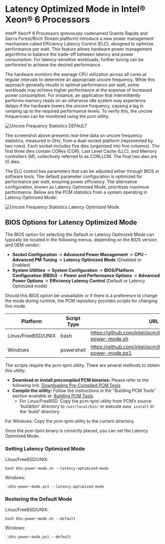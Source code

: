 # Latency Optimized Mode in Intel® Xeon® 6 Processors

Intel® Xeon® 6 Processors (previously codenamed Granite Rapids and Sierra Forest/Birch Stream platform) introduce a new power management mechanism called Efficiency Latency Control (ELC), designed to optimize performance per watt. This feature allows hardware power management algorithms to balance the trade-off between latency and power consumption. For latency-sensitive workloads, further tuning can be performed to achieve the desired performance.

The hardware monitors the average CPU utilization across all cores at regular intervals to determine an appropriate uncore frequency. While this approach generally results in optimal performance per watt, some workloads may achieve higher performance at the expense of increased power consumption. For instance, an application that intermittently performs memory reads on an otherwise idle system may experience delays if the hardware lowers the uncore frequency, causing a lag in ramping up to the required performance levels. To verify this, the uncore frequencies can be monitored using the pcm utility:

![Uncore Frequency Statistics DEFAULT](https://github.com/user-attachments/assets/108c7350-3fc2-4056-aeaf-ecc7c25da6bc)

The screenshot above presents real-time data on uncore frequency statistics, measured in GHz, from a dual-socket platform (represented by two rows). Each socket includes five dies (organized into five columns). The first three dies contain CORes (COR), Last Level Cache (LLC), and Memory controllers (M), collectively referred to as CORLLCM. The final two dies are IO dies.

The ELC control has parameters that can be adjusted either through BIOS or software tools. The default parameter configuration is optimized for performance per watt, ensuring power efficiency. The alternative configuration, known as Latency Optimized Mode, prioritizes maximum performance.
Below are the PCM statistics from a system operating in Latency Optimized Mode:

![Uncore Frequency Statistics Latency Optimized Mode](https://github.com/user-attachments/assets/70310bbc-725b-4450-af7a-1db2c04291dd)

## BIOS Options for Latency Optimized Mode

The BIOS option for selecting the Default or Latency Optimized Mode can typically be located in the following menus, depending on the BIOS version and OEM vendor:
- **Socket Configuration** -> **Advanced Power Management** -> **CPU – Advanced PM Tuning** -> **Latency Optimized Mode** (Disabled or Enabled)
- **System Utilities** -> **System Configuration** -> **BIOS/Platform Configuration (RBSU)** -> **Power and Performance Options** -> **Advanced Power Options** -> **Efficiency Latency Control** (Default or Latency Optimized mode)

Should this BIOS option be unavailable or if there is a preference to change the mode during runtime, the PCM repository provides scripts for changing this mode.

|Platform	         |Script Type|	URL                                                                |
|------------------|-----------|---------------------------------------------------------------------|
|Linux/FreeBSD/UNIX|bash       | https://github.com/intel/pcm/blob/master/scripts/bhs-power-mode.sh  |
|Windows	         |powershell | https://github.com/intel/pcm/blob/master/scripts/bhs-power-mode.ps1 |

The scripts require the pcm-tpmi utility. There are several methods to obtain this utility:
- **Download or install precompiled PCM binaries:** Please refer to the following link: [Downloading Pre-Compiled PCM Tools](https://github.com/intel/pcm?tab=readme-ov-file#downloading-pre-compiled-pcm-tools)
- **Compile the utility:** Follow the instructions in the "Building PCM Tools" section available at: [Building PCM Tools](https://github.com/intel/pcm?tab=readme-ov-file#building-pcm-tools)
   * For Linux/FreeBSD: Copy the pcm-tpmi utility from PCM’s source 'build/bin' directory to `/usr/local/bin/` or execute `make install` in the 'build' directory.

For Windows: Copy the pcm-tpmi utility to the current directory.

Once the pcm-tpmi binary is correctly placed, you can set the Latency Optimized Mode.

### Setting Latency Optimized Mode

Linux/FreeBSD/UNIX:
```
bash bhs-power-mode.sh --latency-optimized-mode
```
Windows:
```
.\bhs-power-mode.ps1 --latency-optimized-mode
```

### Restoring the Default Mode

Linux/FreeBSD/UNIX:
```
bash bhs-power-mode.sh --default
```

Windows:
```
.\bhs-power-mode.ps1 --default
```


